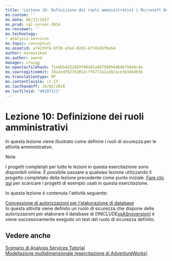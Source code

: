 ```yaml
---
title: 'Lezione 10: Definizione dei ruoli amministrativi | Microsoft Docs'
ms.custom: ''
ms.date: 06/13/2017
ms.prod: sql-server-2014
ms.reviewer: ''
ms.technology:
- analysis-services
ms.topic: conceptual
ms.assetid: a74239f4-0f38-43ed-82d3-bf742dbf8a54
author: minewiskan
ms.author: owend
manager: craigg
ms.openlocfilehash: 71ebb54d32893f90dd1a88f56056d6db75644c9e
ms.sourcegitcommit: 3da2edf82763852cff6772a1a282ace3034b4936
ms.translationtype: MT
ms.contentlocale: it-IT
ms.lasthandoff: 10/02/2018
ms.locfileid: "48187211"
---
```

# <a name="lesson-10-defining-administrative-roles"></a>Lezione 10: Definizione dei ruoli amministrativi
  In questa lezione viene illustrato come definire i ruoli di sicurezza per le attività amministrative.  
  
> [!NOTE]  
>  I progetti completati per tutte le lezioni in questa esercitazione sono disponibili online. È possibile passare a qualsiasi lezione utilizzando il progetto completato della lezione precedente come punto iniziale. [Fare clic qui](http://go.microsoft.com/fwlink/?LinkID=221866) per scaricare i progetti di esempio usati in questa esercitazione.  
  
 In questa lezione è contenuta l'attività seguente:  
  
 [Concessione di autorizzazioni per l'elaborazione di database](../analysis-services/lesson-10-granting-process-database-permissions.md)  
 In questa attività viene definito un ruolo di sicurezza che dispone delle autorizzazioni per elaborare il database di [!INCLUDE[ssASnoversion](../includes/ssasnoversion-md.md)] e viene successivamente eseguito un test del ruolo di sicurezza definito.  
  
## <a name="see-also"></a>Vedere anche  
 [Scenario di Analysis Services Tutorial](../analysis-services/analysis-services-tutorial-scenario.md)   
 [Modellazione multidimensionale &#40;esercitazione di AdventureWorks&#41;](multidimensional-modeling-adventure-works-tutorial.md)  
  
  
